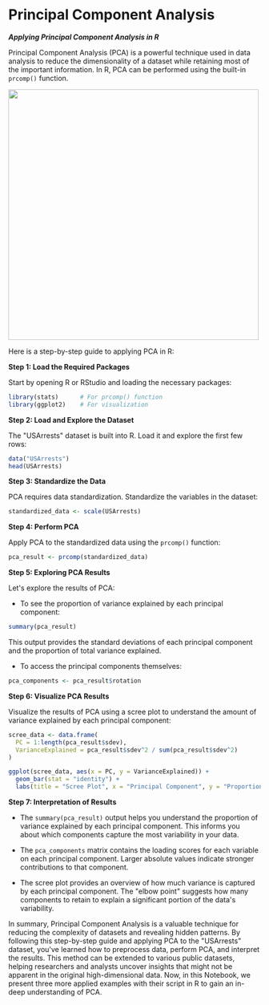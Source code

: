 # Principal Component Analysis

***Applying Principal Component Analysis in R***

Principal Component Analysis (PCA) is a powerful technique used in data analysis to reduce the dimensionality of a dataset while retaining most of the important information. In R, PCA can be performed using the built-in `prcomp()` function.

<img src="https://media.licdn.com/dms/image/D4D12AQF61SUXClGqIg/article-cover_image-shrink_720_1280/0/1660108512262?e=2147483647&v=beta&t=2mC01TbYrQJMHx9HYFgcfbg7cr44grRjFGr8TKMPmSI" width="500">



Here is a step-by-step guide to applying PCA in R:

**Step 1: Load the Required Packages**

Start by opening R or RStudio and loading the necessary packages:

```r
library(stats)      # For prcomp() function
library(ggplot2)    # For visualization
```

**Step 2: Load and Explore the Dataset**

The "USArrests" dataset is built into R. Load it and explore the first few rows:

```r
data("USArrests")
head(USArrests)
```

**Step 3: Standardize the Data**

PCA requires data standardization. Standardize the variables in the dataset:

```r
standardized_data <- scale(USArrests)
```

**Step 4: Perform PCA**

Apply PCA to the standardized data using the `prcomp()` function:

```r
pca_result <- prcomp(standardized_data)
```

**Step 5: Exploring PCA Results**

Let's explore the results of PCA:

- To see the proportion of variance explained by each principal component:

```r
summary(pca_result)
```

This output provides the standard deviations of each principal component and the proportion of total variance explained.

- To access the principal components themselves:

```r
pca_components <- pca_result$rotation
```

**Step 6: Visualize PCA Results**

Visualize the results of PCA using a scree plot to understand the amount of variance explained by each principal component:

```r
scree_data <- data.frame(
  PC = 1:length(pca_result$sdev),
  VarianceExplained = pca_result$sdev^2 / sum(pca_result$sdev^2)
)

ggplot(scree_data, aes(x = PC, y = VarianceExplained)) +
  geom_bar(stat = "identity") +
  labs(title = "Scree Plot", x = "Principal Component", y = "Proportion of Variance Explained")
```

**Step 7: Interpretation of Results**

- The `summary(pca_result)` output helps you understand the proportion of variance explained by each principal component. This informs you about which components capture the most variability in your data.

- The `pca_components` matrix contains the loading scores for each variable on each principal component. Larger absolute values indicate stronger contributions to that component.

- The scree plot provides an overview of how much variance is captured by each principal component. The "elbow point" suggests how many components to retain to explain a significant portion of the data's variability.


In summary, Principal Component Analysis is a valuable technique for reducing the complexity of datasets and revealing hidden patterns. By following this step-by-step guide and applying PCA to the "USArrests" dataset, you've learned how to preprocess data, perform PCA, and interpret the results. This method can be extended to various public datasets, helping researchers and analysts uncover insights that might not be apparent in the original high-dimensional data. Now, in this Notebook, we present three more applied examples with their script in R to gain an in-deep understanding of PCA.  
